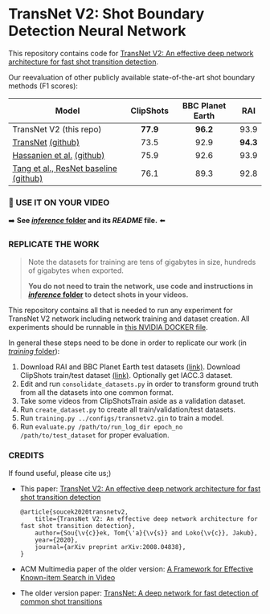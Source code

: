 # TransNet V2: Shot Boundary Detection Neural Network

This repository contains code for [TransNet V2: An effective deep network architecture for fast shot transition detection](https://arxiv.org/abs/2008.04838).

Our reevaluation of other publicly available state-of-the-art shot boundary methods (F1 scores):

Model | ClipShots | BBC Planet Earth | RAI
--- | :---: | :---: | :---:
TransNet V2 (this repo) | **77.9** | **96.2** | 93.9
[TransNet](https://arxiv.org/abs/1906.03363) [(github)](https://github.com/soCzech/TransNet) | 73.5 | 92.9 | **94.3**
[Hassanien et al.](https://arxiv.org/abs/1705.03281) [(github)](https://github.com/melgharib/DSBD) | 75.9 | 92.6 | 93.9
[Tang et al., ResNet baseline](https://arxiv.org/abs/1808.04234) [(github)](https://github.com/Tangshitao/ClipShots_basline) | 76.1 | 89.3 | 92.8


### :movie_camera: USE IT ON YOUR VIDEO
:arrow_right: **See [_inference_ folder](https://github.com/soCzech/TransNetV2/tree/master/inference) and its _README_ file.** :arrow_left:


### REPLICATE THE WORK
> Note the datasets for training are tens of gigabytes in size, hundreds of gigabytes when exported.
>
> **You do not need to train the network, use code and instructions in [_inference_ folder](https://github.com/soCzech/TransNetV2/tree/master/inference) to detect shots in your videos.**

This repository contains all that is needed to run any experiment for TransNet V2 network including network training and dataset creation.
All experiments should be runnable in [this NVIDIA DOCKER file](https://github.com/soCzech/TransNetV2/blob/master/training/Dockerfile).

In general these steps need to be done in order to replicate our work (in [_training_ folder](https://github.com/soCzech/TransNetV2/tree/master/training)):

1. Download RAI and BBC Planet Earth test datasets [(link)](https://aimagelab.ing.unimore.it/imagelab/researchActivity.asp?idActivity=19).
   Download ClipShots train/test dataset [(link)](https://github.com/Tangshitao/ClipShots).
   Optionally get IACC.3 dataset.
2. Edit and run `consolidate_datasets.py` in order to transform ground truth from all the datasets into one common format.
3. Take some videos from ClipShotsTrain aside as a validation dataset.
4. Run `create_dataset.py` to create all train/validation/test datasets.
5. Run `training.py ../configs/transnetv2.gin` to train a model.
6. Run `evaluate.py /path/to/run_log_dir epoch_no /path/to/test_dataset` for proper evaluation.


### CREDITS
If found useful, please cite us;)
- This paper: [TransNet V2: An effective deep network architecture for fast shot transition detection](https://arxiv.org/abs/2008.04838)
    ```
    @article{soucek2020transnetv2,
        title={TransNet V2: An effective deep network architecture for fast shot transition detection},
        author={Sou{\v{c}}ek, Tom{\'a}{\v{s}} and Loko{\v{c}}, Jakub},
        year={2020},
        journal={arXiv preprint arXiv:2008.04838},
    }
    ```

- ACM Multimedia paper of the older version: [A Framework for Effective Known-item Search in Video](https://dl.acm.org/doi/abs/10.1145/3343031.3351046)

- The older version paper: [TransNet: A deep network for fast detection of common shot transitions](https://arxiv.org/abs/1906.03363)
